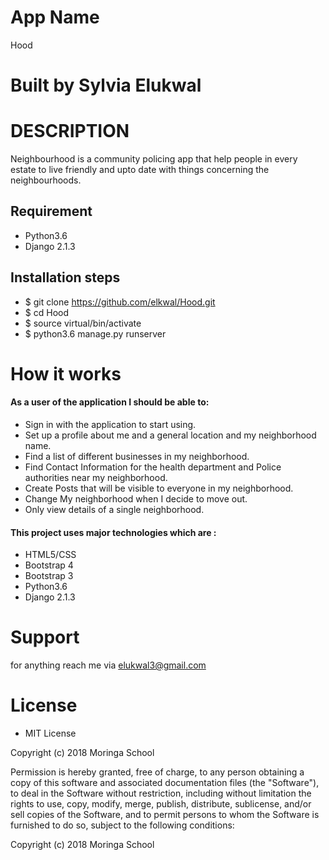 # App Name
Hood

# Built by Sylvia Elukwal

# DESCRIPTION
Neighbourhood is a community policing app that help people in every estate to live friendly and upto date with things concerning the neighbourhoods.

## Requirement 
* Python3.6
* Django 2.1.3

## Installation steps 
* $ git clone https://github.com/elkwal/Hood.git
* $ cd Hood
* $ source virtual/bin/activate
* $ python3.6 manage.py runserver  

# How it works

#### As a user of the application I should be able to:


* Sign in with the application to start using.
* Set up a profile about me and a general location and my neighborhood name.
* Find a list of different businesses in my neighborhood.
* Find Contact Information for the health department and Police authorities near my neighborhood.
* Create Posts that will be visible to everyone in my neighborhood.
* Change My neighborhood when I decide to move out.
* Only view details of a single neighborhood.
#### This project uses major technologies which are :
* HTML5/CSS 
* Bootstrap 4
* Bootstrap 3
* Python3.6
* Django 2.1.3


# Support 

for anything reach me via elukwal3@gmail.com 
# License

* MIT License

Copyright (c) 2018 Moringa School



Permission is hereby granted, free of charge, to any person obtaining a copy
of this software and associated documentation files (the "Software"), to deal
in the Software without restriction, including without limitation the rights
to use, copy, modify, merge, publish, distribute, sublicense, and/or sell
copies of the Software, and to permit persons to whom the Software is
furnished to do so, subject to the following conditions:

Copyright (c) 2018 Moringa School

